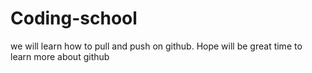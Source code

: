 # Coding-school
we will learn how to pull and push on github.
Hope will be great time to learn more about github